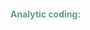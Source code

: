 <html>
<head>

<link rel="stylesheet" href="https://maxcdn.bootstrapcdn.com/bootstrap/4.5.2/css/bootstrap.min.css">
  <script src="https://ajax.googleapis.com/ajax/libs/jquery/3.5.1/jquery.min.js"></script>
  <script src="https://cdnjs.cloudflare.com/ajax/libs/popper.js/1.16.0/umd/popper.min.js"></script>
  <script src="https://maxcdn.bootstrapcdn.com/bootstrap/4.5.2/js/bootstrap.min.js"></script>

<style>

h4{
color: #649B92;
font-style: Rajdhani;
}


.h4:hover{
   width:150%;
   background-color: #92649B;
	 border-radius: 100px;
}

</style>


<p><b><H4>Analytic coding:</H4></B></p>

<div>






</div>